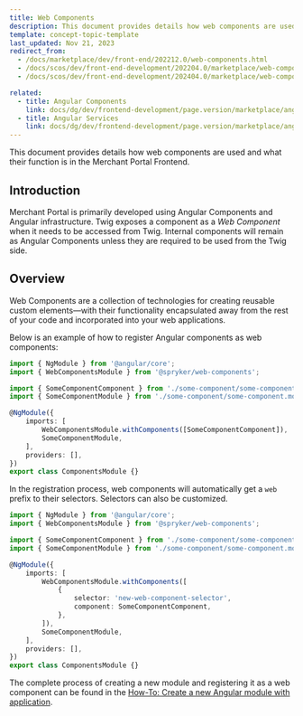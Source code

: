 ```yaml
---
title: Web Components
description: This document provides details how web components are used and what their function is in the Merchant Portal Frontend.
template: concept-topic-template
last_updated: Nov 21, 2023
redirect_from:
  - /docs/marketplace/dev/front-end/202212.0/web-components.html
  - /docs/scos/dev/front-end-development/202204.0/marketplace/web-components.html
  - /docs/scos/dev/front-end-development/202404.0/marketplace/web-components.html

related:
  - title: Angular Components
    link: docs/dg/dev/frontend-development/page.version/marketplace/angular-components.html
  - title: Angular Services
    link: docs/dg/dev/frontend-development/page.version/marketplace/angular-services.html
---
```


This document provides details how web components are used and what their function is in the Merchant Portal Frontend.

## Introduction

Merchant Portal is primarily developed using Angular Components and Angular infrastructure. Twig exposes a component as a *Web Component* when it needs to be accessed from Twig.
Internal components will remain as Angular Components unless they are required to be used from the Twig side.

## Overview

Web Components are a collection of technologies for creating reusable custom elements—with their functionality encapsulated away from the rest of your code and incorporated into your web applications.

Below is an example of how to register Angular components as web components:

```ts
import { NgModule } from '@angular/core';
import { WebComponentsModule } from '@spryker/web-components';

import { SomeComponentComponent } from './some-component/some-component.component';
import { SomeComponentModule } from './some-component/some-component.module';

@NgModule({
    imports: [
        WebComponentsModule.withComponents([SomeComponentComponent]),
        SomeComponentModule,
    ],
    providers: [],
})
export class ComponentsModule {}
```

In the registration process, web components will automatically get a `web` prefix to their selectors. Selectors can also be customized.

```ts
import { NgModule } from '@angular/core';
import { WebComponentsModule } from '@spryker/web-components';

import { SomeComponentComponent } from './some-component/some-component.component';
import { SomeComponentModule } from './some-component/some-component.module';

@NgModule({
    imports: [
        WebComponentsModule.withComponents([
            {
                selector: 'new-web-component-selector',
                component: SomeComponentComponent,
            },
        ]),
        SomeComponentModule,
    ],
    providers: [],
})
export class ComponentsModule {}
```

The complete process of creating a new module and registering it as a web component can be found in the [How-To: Create a new Angular module with application](/docs/dg/dev/frontend-development/latest/create-angular-modules.html).

